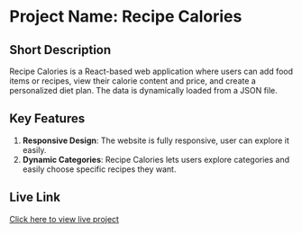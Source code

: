 # Project Name: Recipe Calories

## Short Description
Recipe Calories is a React-based web application where users can add food items or recipes, view their calorie content and price, and create a personalized diet plan. The data is dynamically loaded from a JSON file.

## Key Features
1. **Responsive Design**: The website is fully responsive, user can explore it easily.
2. **Dynamic Categories**: Recipe Calories lets users explore categories and easily choose specific recipes they want.


## Live Link
[Click here to view live project](https://recipe-cal.surge.sh/)
